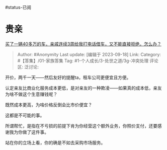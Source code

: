 #status-已阅 
# 贵亲
[买了一辆40多万的车，亲戚连续3周给我打电话借车，又不能直接拒绝，怎么办？](https://www.zhihu.com/question/601067687/answer/3216720282)

> Author: #Anonymity
> Last update: [编辑于 2023-09-18]
> Link:
> Category: #【答集】/01-家族答集
> Tag: #1-个人成长/3-处世之道/3g-冲突处理
> 评论区:
> 泛讨论:

开价，两千一天——然后友好的提醒ta，租车公司更便宜且方便。

认定亲友比商业化服务成本更低，是对亲友的一种欺凌——如果真的成本低，亲友为啥不做这个生意赚钱呢？

既然成本更高，为啥价格反倒会比市价便宜？

这都是不可能的事。

所谓帮忙，是指在不亏损的前提下肯为你经营这个额外业务，你照价支付，还要感谢我为你做了这件事。

站在你的立场上看，你的确是不如去采购市场服务。
